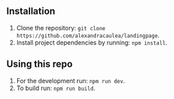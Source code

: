 ## Installation

1. Clone the repository: `git clone https://github.com/alexandracaulea/landingpage`.
2. Install project dependencies by running: `npm install`.

## Using this repo

1. For the development run: `npm run dev`.
2. To build run: `npm run build`.
